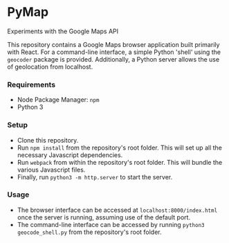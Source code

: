 # PyMap
Experiments with the Google Maps API

This repository contains a Google Maps browser application built primarily with React. 
For a command-line interface, a simple Python 'shell' using the `geocoder` package is provided. 
Additionally, a Python server allows the use of geolocation from localhost.

### Requirements
* Node Package Manager: `npm`
* Python 3

### Setup
* Clone this repository.
* Run `npm install` from the repository's root folder. 
This will set up all the necessary Javascript dependencies.
* Run `webpack` from within the repository's root folder. 
This will bundle the various Javascript files.
* Finally, run `python3 -m http.server` to start the server.

### Usage
* The browser interface can be accessed at `localhost:8000/index.html` 
once the server is running, assuming use of the default port.
* The command-line interface can be accessed by running `python3 geocode_shell.py`
from the repository's root folder.
